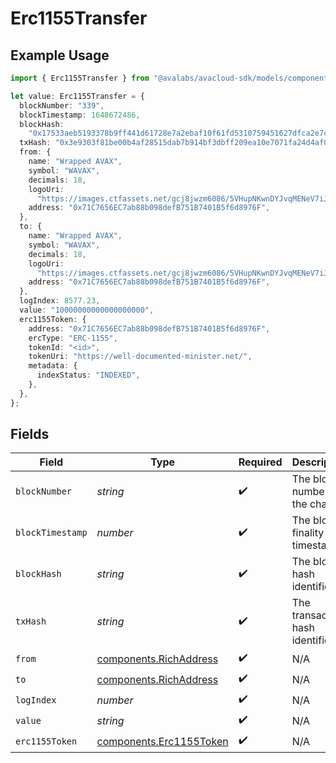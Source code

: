 # Erc1155Transfer

## Example Usage

```typescript
import { Erc1155Transfer } from "@avalabs/avacloud-sdk/models/components";

let value: Erc1155Transfer = {
  blockNumber: "339",
  blockTimestamp: 1648672486,
  blockHash:
    "0x17533aeb5193378b9ff441d61728e7a2ebaf10f61fd5310759451627dfca2e7c",
  txHash: "0x3e9303f81be00b4af28515dab7b914bf3dbff209ea10e7071fa24d4af0a112d4",
  from: {
    name: "Wrapped AVAX",
    symbol: "WAVAX",
    decimals: 18,
    logoUri:
      "https://images.ctfassets.net/gcj8jwzm6086/5VHupNKwnDYJvqMENeV7iJ/fdd6326b7a82c8388e4ee9d4be7062d4/avalanche-avax-logo.svg",
    address: "0x71C7656EC7ab88b098defB751B7401B5f6d8976F",
  },
  to: {
    name: "Wrapped AVAX",
    symbol: "WAVAX",
    decimals: 18,
    logoUri:
      "https://images.ctfassets.net/gcj8jwzm6086/5VHupNKwnDYJvqMENeV7iJ/fdd6326b7a82c8388e4ee9d4be7062d4/avalanche-avax-logo.svg",
    address: "0x71C7656EC7ab88b098defB751B7401B5f6d8976F",
  },
  logIndex: 8577.23,
  value: "10000000000000000000",
  erc1155Token: {
    address: "0x71C7656EC7ab88b098defB751B7401B5f6d8976F",
    ercType: "ERC-1155",
    tokenId: "<id>",
    tokenUri: "https://well-documented-minister.net/",
    metadata: {
      indexStatus: "INDEXED",
    },
  },
};
```

## Fields

| Field                                                              | Type                                                               | Required                                                           | Description                                                        | Example                                                            |
| ------------------------------------------------------------------ | ------------------------------------------------------------------ | ------------------------------------------------------------------ | ------------------------------------------------------------------ | ------------------------------------------------------------------ |
| `blockNumber`                                                      | *string*                                                           | :heavy_check_mark:                                                 | The block number on the chain.                                     | 339                                                                |
| `blockTimestamp`                                                   | *number*                                                           | :heavy_check_mark:                                                 | The block finality timestamp.                                      | 1648672486                                                         |
| `blockHash`                                                        | *string*                                                           | :heavy_check_mark:                                                 | The block hash identifier.                                         | 0x17533aeb5193378b9ff441d61728e7a2ebaf10f61fd5310759451627dfca2e7c |
| `txHash`                                                           | *string*                                                           | :heavy_check_mark:                                                 | The transaction hash identifier.                                   | 0x3e9303f81be00b4af28515dab7b914bf3dbff209ea10e7071fa24d4af0a112d4 |
| `from`                                                             | [components.RichAddress](../../models/components/richaddress.md)   | :heavy_check_mark:                                                 | N/A                                                                |                                                                    |
| `to`                                                               | [components.RichAddress](../../models/components/richaddress.md)   | :heavy_check_mark:                                                 | N/A                                                                |                                                                    |
| `logIndex`                                                         | *number*                                                           | :heavy_check_mark:                                                 | N/A                                                                |                                                                    |
| `value`                                                            | *string*                                                           | :heavy_check_mark:                                                 | N/A                                                                | 10000000000000000000                                               |
| `erc1155Token`                                                     | [components.Erc1155Token](../../models/components/erc1155token.md) | :heavy_check_mark:                                                 | N/A                                                                |                                                                    |